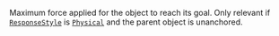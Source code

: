 Maximum force applied for the object to reach its goal. Only relevant if
[`ResponseStyle`](https://create.roblox.com/docs/reference/engine/classes/DragDetector#ResponseStyle) is
[`Physical`](https://create.roblox.com/docs/reference/engine/enums/DragDetectorResponseStyle) and the parent object is
unanchored.